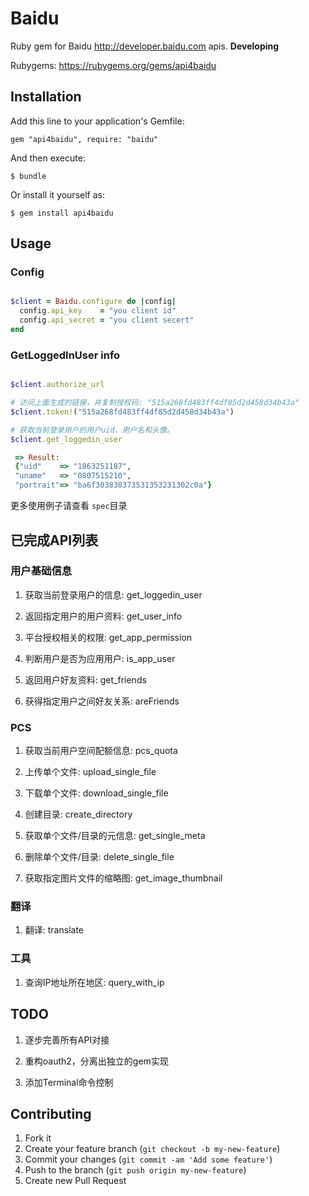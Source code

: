 # Baidu

 Ruby gem for Baidu <http://developer.baidu.com> apis.
  **Developing**

 Rubygems: <https://rubygems.org/gems/api4baidu>

## Installation

Add this line to your application's Gemfile:

    gem "api4baidu", require: "baidu"

And then execute:

    $ bundle

Or install it yourself as:

    $ gem install api4baidu

## Usage

### Config

```ruby

$client = Baidu.configure do |config|
  config.api_key    = "you client id"
  config.api_secret = "you client secert"
end

```

### GetLoggedInUser info

```ruby

$client.authorize_url

# 访问上面生成的链接，并复制授权码: "515a268fd483ff4df85d2d458d34b43a"
$client.token!("515a268fd483ff4df85d2d458d34b43a")

# 获取当前登录用户的用户uid、用户名和头像。
$client.get_loggedin_user

 => Result:
 {"uid"    => "1863251187",
 "uname"   => "0807515210",
 "portrait"=> "ba6f303830373531353231302c0a"}

```

更多使用例子请查看 `spec`目录

## 已完成API列表

### 用户基础信息

1. 获取当前登录用户的信息: get_loggedin_user

2. 返回指定用户的用户资料: get_user_info

3. 平台授权相关的权限: get_app_permission

4. 判断用户是否为应用用户: is_app_user

5. 返回用户好友资料: get_friends

6. 获得指定用户之间好友关系: areFriends

### PCS

1. 获取当前用户空间配额信息: pcs_quota

2. 上传单个文件: upload_single_file

3. 下载单个文件: download_single_file

4. 创建目录: create_directory

5. 获取单个文件/目录的元信息: get_single_meta

6. 删除单个文件/目录: delete_single_file

7. 获取指定图片文件的缩略图: get_image_thumbnail

### 翻译

1. 翻译: translate

### 工具

1. 查询IP地址所在地区: query_with_ip

## TODO

1. 逐步完善所有API对接

2. 重构oauth2，分离出独立的gem实现

3. 添加Terminal命令控制

## Contributing

1. Fork it
2. Create your feature branch (`git checkout -b my-new-feature`)
3. Commit your changes (`git commit -am 'Add some feature'`)
4. Push to the branch (`git push origin my-new-feature`)
5. Create new Pull Request
